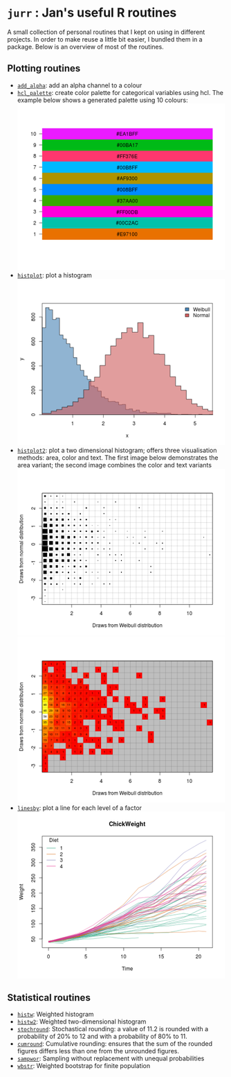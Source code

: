 `jurr` : Jan's useful R routines
================================

A small collection of personal routines that I kept on using in different 
projects. In order to make reuse a little bit easier, I bundled them in a 
package. Below is an overview of most of the routines.


Plotting routines
-----------------

- [`add_alpha`](https://github.com/djvanderlaan/jurr/blob/master/jurr/R/plot_var.R): 
  add an alpha channel to a colour
- [`hcl_palette`](https://github.com/djvanderlaan/jurr/blob/master/jurr/R/plot_var.R): 
  create color palette for categorical variables using hcl. The example below shows a 
  generated palette using 10 colours:   
  ![palette example](http://github.com/djvanderlaan/jurr/raw/master/examples/hcl_palette.png)
- [`histplot`](https://github.com/djvanderlaan/jurr/blob/master/jurr/R/histplot.R): 
  plot a histogram   
  ![histplot example](http://github.com/djvanderlaan/jurr/raw/master/examples/histplot.png)
- [`histplot2`](https://github.com/djvanderlaan/jurr/blob/master/jurr/R/histplot.R): 
  plot a two dimensional histogram; offers three visualisation methods: area, 
  color and text. The first image below demonstrates the area variant; the 
  second image combines the color and text variants   
  ![histplot2 example](http://github.com/djvanderlaan/jurr/raw/master/examples/histplot2_area.png)
  ![histplot2 example](http://github.com/djvanderlaan/jurr/raw/master/examples/histplot2_colour.png)
- [`linesby`](https://github.com/djvanderlaan/jurr/blob/master/jurr/R/plot_var.R): 
  plot a line for each level of a factor  
  ![linesby example](http://github.com/djvanderlaan/jurr/raw/master/examples/linesby.png)


Statistical routines
--------------------

- [`histw`](https://github.com/djvanderlaan/jurr/blob/master/jurr/R/histw.R):
  Weighted histogram
- [`histw2`](https://github.com/djvanderlaan/jurr/blob/master/jurr/R/histw.R): 
  Weighted two-dimensional histogram
- [`stochround`](https://github.com/djvanderlaan/jurr/blob/master/jurr/R/sample.R): 
  Stochastical rounding: a value of 11.2 is rounded with a probability of 20%
  to 12 and with a probability of 80% to 11. 
- [`cumround`](https://github.com/djvanderlaan/jurr/blob/master/jurr/R/sample.R): 
  Cumulative rounding: ensures that the sum of the rounded figures differs less
  than one from the unrounded figures.
- [`sampwor`](https://github.com/djvanderlaan/jurr/blob/master/jurr/R/sample.R): 
  Sampling without replacement with unequal probabilities
- [`wbstr`](https://github.com/djvanderlaan/jurr/blob/master/jurr/R/sample.R): 
  Weighted bootstrap for finite population


